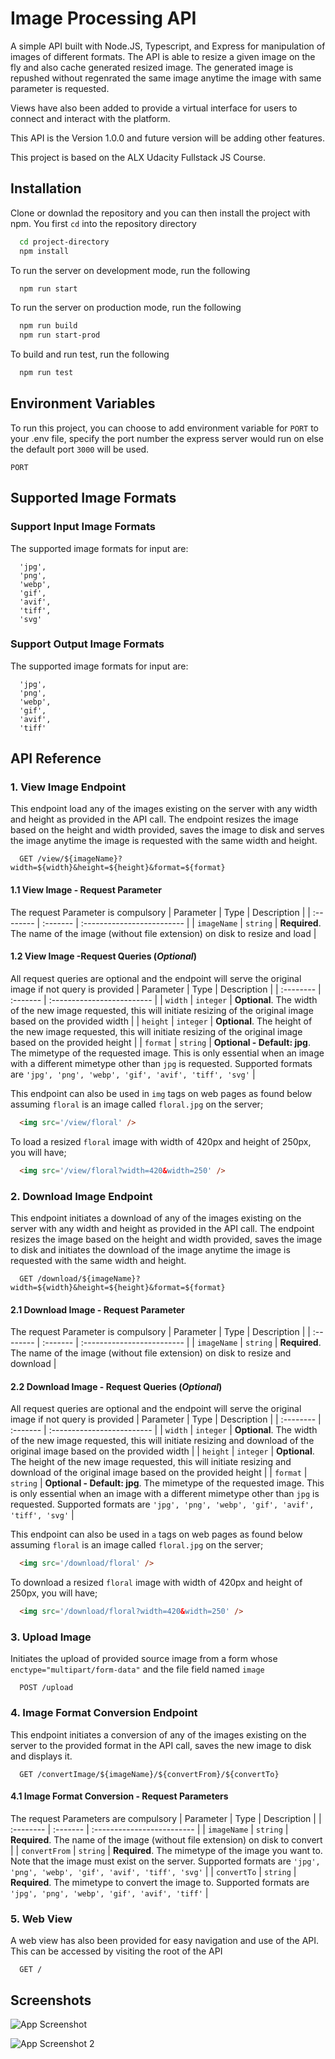 
# Image Processing API

A simple API built with Node.JS, Typescript, and Express for manipulation of images of different formats. The API is able to resize a given image on the fly and also cache generated resized image. The generated image is repushed without regenrated the same image anytime the image with same parameter is requested.

Views have also been added to provide a virtual interface for users to connect and interact with the platform.

This API is the Version 1.0.0 and future version will be adding other features.

This project is based on the ALX Udacity Fullstack JS Course.

## Installation

Clone or downlad the repository and you can then install the project with npm. You first `cd` into the repository directory

```bash
  cd project-directory
  npm install
```

To run the server on development mode, run the following

```bash
  npm run start
```

To run the server on production mode, run the following

```bash
  npm run build
  npm run start-prod
```

To build and run test, run the following

```bash
  npm run test
```

## Environment Variables

To run this project, you can choose to add environment variable for `PORT` to your .env file, specify the port number the express server would run on else the default port `3000` will be used.

`PORT`

## Supported Image Formats

### Support Input Image Formats

The supported image formats for input are:

```text
  'jpg',
  'png',
  'webp',
  'gif',
  'avif',
  'tiff',
  'svg'
```

### Support Output Image Formats

The supported image formats for input are:

```text
  'jpg',
  'png',
  'webp',
  'gif',
  'avif',
  'tiff'
```

## API Reference

### 1. View Image Endpoint

This endpoint load any of the images existing on the server with any width and height as provided in the API call. The endpoint resizes the image based on the height and width provided, saves the image to disk and serves the image anytime the image is requested with the same width and height.

```http
  GET /view/${imageName}?width=${width}&height=${height}&format=${format}
```

#### 1.1 View Image - Request Parameter

The request Parameter is compulsory
| Parameter | Type     | Description                |
| :-------- | :------- | :------------------------- |
| `imageName` | `string` | **Required**. The name of the image (without file extension) on disk to resize and load |

#### 1.2 View Image -Request Queries (_Optional_)

All request queries are optional and the endpoint will serve the original image if not query is provided
| Parameter | Type     | Description                |
| :-------- | :------- | :------------------------- |
| `width` | `integer` | **Optional**. The width of the new image requested, this will initiate resizing of the original image based on the provided width |
| `height` | `integer` | **Optional**. The height of the new image requested, this will initiate resizing of the original image based on the provided height |
| `format` | `string` | **Optional - Default: jpg**. The mimetype of the requested image. This is only essential when an image with a different mimetype other than `jpg` is requested. Supported formats are `'jpg', 'png', 'webp', 'gif', 'avif', 'tiff', 'svg'` |

This endpoint can also be used in `img` tags on web pages as found below assuming `floral` is an image called `floral.jpg` on the server;

```html
  <img src='/view/floral' />
```

To load a resized `floral` image with width of 420px and height of 250px, you will have;

```html
  <img src='/view/floral?width=420&width=250' />
```
  
### 2. Download Image Endpoint

This endpoint initiates a download of any of the images existing on the server with any width and height as provided in the API call. The endpoint resizes the image based on the height and width provided, saves the image to disk and initiates the download of the image anytime the image is requested with the same width and height.

```http
  GET /download/${imageName}?width=${width}&height=${height}&format=${format}
```

#### 2.1 Download Image - Request Parameter

The request Parameter is compulsory
| Parameter | Type     | Description                |
| :-------- | :------- | :------------------------- |
| `imageName` | `string` | **Required**. The name of the image (without file extension) on disk to resize and download |

#### 2.2 Download Image - Request Queries (_Optional_)

All request queries are optional and the endpoint will serve the original image if not query is provided
| Parameter | Type     | Description                |
| :-------- | :------- | :------------------------- |
| `width` | `integer` | **Optional**. The width of the new image requested, this will initiate resizing and download of the original image based on the provided width |
| `height` | `integer` | **Optional**. The height of the new image requested, this will initiate resizing and download of the original image based on the provided height |
| `format` | `string` | **Optional - Default: jpg**. The mimetype of the requested image. This is only essential when an image with a different mimetype other than `jpg` is requested. Supported formats are `'jpg', 'png', 'webp', 'gif', 'avif', 'tiff', 'svg'` |

This endpoint can also be used in `a` tags on web pages as found below assuming `floral` is an image called `floral.jpg` on the server;

```html
  <img src='/download/floral' />
```

To download a resized `floral` image with width of 420px and height of 250px, you will have;

```html
  <img src='/download/floral?width=420&width=250' />
```

### 3. Upload Image

Initiates the upload of provided source image from a form whose `enctype="multipart/form-data"` and the file field named `image`

```http
  POST /upload
```

### 4. Image Format Conversion Endpoint

This endpoint initiates a conversion of any of the images existing on the server to the provided format in the API call, saves the new image to disk and displays it.

```http
  GET /convertImage/${imageName}/${convertFrom}/${convertTo}
```

#### 4.1 Image Format Conversion - Request Parameters

The request Parameters are compulsory
| Parameter | Type     | Description                |
| :-------- | :------- | :------------------------- |
| `imageName` | `string` | **Required**. The name of the image (without file extension) on disk to convert |
| `convertFrom` | `string` | **Required**. The mimetype of the image you want to. Note that the image must exist on the server. Supported formats are `'jpg', 'png', 'webp', 'gif', 'avif', 'tiff', 'svg'` |
| `convertTo` | `string` | **Required**. The mimetype to convert the image to. Supported formats are `'jpg', 'png', 'webp', 'gif', 'avif', 'tiff'` |

### 5. Web View

A web view has also been provided for easy navigation and use of the API. This can be accessed by visiting the root of the API

```http
  GET /
```

## Screenshots

![App Screenshot](https://ffesongl.sirv.com/ALX%20Udacity%20Projects/Project%201%20-%20Image%20Manipulator/localhost_3000_gallery.png)

![App Screenshot 2](https://ffesongl.sirv.com/ALX%20Udacity%20Projects/Project%201%20-%20Image%20Manipulator/Screenshot%20(1070).png)
